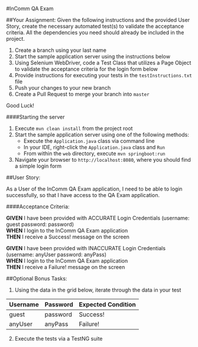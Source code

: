 #InComm QA Exam

##Your Assignment:
Given the following instructions and the provided User Story, create the necessary automated test(s) to validate the acceptance criteria. All the dependencies you need should already be included in the project.

1. Create a branch using your last name
2. Start the sample application server using the instructions below
3. Using Selenium WebDriver, code a Test Class that utilizes a Page Object to validate the acceptance criteria for the login form below
4. Provide instructions for executing your tests in the `testInstructions.txt` file
5. Push your changes to your new branch
6. Create a Pull Request to merge your branch into `master`

Good Luck!

####Starting the server
1. Execute `mvn clean install` from the project root
2. Start the sample application server using one of the following methods:
    * Execute the `Application.java` class via command line
    * In your IDE, right-click the `Application.java` class and `Run`
    * From within the `web` directory, execute `mvn springboot:run`
3. Navigate your browser to `http://localhost:8080`, where you should find a simple login form

##User Story:

As a User of the InComm QA Exam application, I need to be able to login successfully, 
so that I have access to the QA Exam application.

####Acceptance Criteria:	

**GIVEN** I have been provided with ACCURATE Login Credentials (username: guest password: password)  
**WHEN** I login to the InComm QA Exam application  
**THEN** I receive a Success! message on the screen

**GIVEN** I have been provided with INACCURATE Login Credentials (username: anyUser password: anyPass)  
**WHEN** I login to the InComm QA Exam application  
**THEN** I receive a Failure! message on the screen

##Optional Bonus Tasks:
1. Using the data in the grid below, iterate through the data in your test

| Username      | Password      | Expected Condition | 
| ------------- | ------------- | ------------------ |
| guest | password | Success! | 
| anyUser | anyPass | Failure! | 

2. Execute the tests via a TestNG suite
